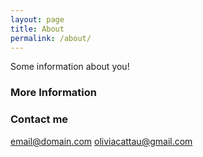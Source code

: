 ```yaml
---
layout: page
title: About
permalink: /about/
---
```


Some information about you!

### More Information


### Contact me

[email@domain.com](mailto:ocattau@uw.edu)
[oliviacattau@gmail.com](mailto:oliviacattau@gmail.com)
